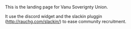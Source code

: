This is the landing page for Vanu Soverignty Union.

It use the discord widget and the slackin pluggin (http://rauchg.com/slackin/) to ease community recruitment.

